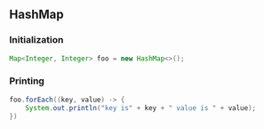 ## HashMap

### Initialization

```java
Map<Integer, Integer> foo = new HashMap<>();
```

### Printing


```java
foo.forEach((key, value) -> {
    System.out.println("key is" + key + " value is " + value);
})
        
```
